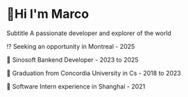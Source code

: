 #  👋Hi I'm Marco 

Subtitle
 A passionate developer and explorer of the world
 
:interrobang:	Seeking an opportunity in Montreal - 2025
 
:briefcase:	Sinosoft Bankend Developer - 2023 to 2025

:school_satchel: Graduation from Concordia University in Cs - 2018 to 2023

:office: Software Intern experience in Shanghai - 2021

